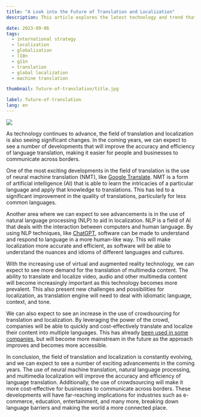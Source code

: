 ```yaml
---
title: "A Look into the Future of Translation and Localization"
description: This article explores the latest technology and trend that are shaping the industry of translation and localization. 

date: 2023-09-06
tags:
  - international strategy
  - localization
  - globalization
  - l10n
  - g11n
  - translation
  - global localization
  - machine translation

thumbnail: future-of-translation/title.jpg

label: future-of-translation
lang: en
---
```


![](title.jpg)

As technology continues to advance, the field of translation and localization is also seeing significant changes. In the coming years, we can expect to see a number of developments that will improve the accuracy and efficiency of language translation, making it easier for people and businesses to communicate across borders.

One of the most exciting developments in the field of translation is the use of neural machine translation (NMT), like [Google Translate](../google-translate-accuracy/). NMT is a form of artificial intelligence (AI) that is able to learn the intricacies of a particular language and apply that knowledge to translations. This has led to a significant improvement in the quality of translations, particularly for less common languages.

Another area where we can expect to see advancements is in the use of natural language processing (NLP) to aid in localization. NLP is a field of AI that deals with the interaction between computers and human language. By using NLP techniques, like [ChatGPT](../google-translate-accuracy/#google-translate-competitors), software can be made to understand and respond to language in a more human-like way. This will make localization more accurate and efficient, as software will be able to understand the nuances and idioms of different languages and cultures.

With the increasing use of virtual and augmented reality technology, we can expect to see more demand for the translation of multimedia content. The ability to translate and localize video, audio and other multimedia content will become increasingly important as this technology becomes more prevalent. This also present new challenges and possibilities for localization, as translation engine will need to deal with idiomatic language, context, and tone.

We can also expect to see an increase in the use of crowdsourcing for translation and localization. By leveraging the power of the crowd, companies will be able to quickly and cost-effectively translate and localize their content into multiple languages. This has already [been used in some companies](https://docs.locize.com/guides-tips-and-tricks/working-with-translators#use-the-crowdbased-service-branched-projects), but will become more mainstream in the future as the approach improves and becomes more accessible.

In conclusion, the field of translation and localization is constantly evolving, and we can expect to see a number of exciting advancements in the coming years. The use of neural machine translation, natural language processing, and multimedia localization will improve the accuracy and efficiency of language translation. Additionally, the use of crowdsourcing will make it more cost-effective for businesses to communicate across borders. These developments will have far-reaching implications for industries such as e-commerce, education, entertainment, and many more, breaking down language barriers and making the world a more connected place.


<script type="application/ld+json">
  {
    "@context": "https://schema.org",
    "@type": "FAQPage",
    "mainEntity": [{
      "@type": "Question",
      "name": "What is neural machine translation (NMT), and how is it changing the translation industry?",
      "acceptedAnswer": {
        "@type": "Answer",
        "text": "Neural Machine Translation (NMT) is a form of artificial intelligence (AI) that uses deep learning techniques to understand and translate text from one language to another. It differs from traditional machine translation methods by learning the intricacies of specific languages, resulting in more accurate and contextually relevant translations. NMT has significantly improved the quality of translations, especially for less common languages, making it a game-changer in the translation industry."
      }
    },{
      "@type": "Question",
      "name": "How does natural language processing (NLP) contribute to localization efforts, and what benefits does it offer?",
      "acceptedAnswer": {
        "@type": "Answer",
        "text": "Natural Language Processing (NLP) is a branch of AI that focuses on the interaction between computers and human language. In localization, NLP techniques are used to enhance the understanding and response of software to human language, making it more human-like. This benefits localization by enabling software to grasp nuances, idioms, and cultural context, resulting in more accurate and efficient translations across languages and cultures."
      }
    },{
      "@type": "Question",
      "name": "Why is the translation of multimedia content becoming increasingly important, and what challenges does it pose?",
      "acceptedAnswer": {
        "@type": "Answer",
        "text": "The translation of multimedia content is gaining importance due to the growing use of virtual and augmented reality technologies. These technologies rely heavily on multimedia, including video, audio, and interactive content. However, translating multimedia content is challenging because it requires addressing idiomatic language, maintaining context, and capturing tone, all of which are crucial for a seamless user experience."
      }
    },{
      "@type": "Question",
      "name": "What is crowdsourcing in the context of translation and localization, and how can companies benefit from it?",
      "acceptedAnswer": {
        "@type": "Answer",
        "text": "Crowdsourcing in translation and localization involves tapping into a diverse group of contributors, often from different regions and language backgrounds, to translate and localize content. Companies can benefit from crowdsourcing by gaining access to a large pool of translators, enabling them to translate and localize content quickly and cost-effectively. Crowdsourcing is already being used by some companies and is expected to become more mainstream as it becomes more accessible and efficient."
      }
    },{
      "@type": "Question",
      "name": "How will these advancements in translation and localization technology impact various industries, and what are some examples of these impacts?",
      "acceptedAnswer": {
        "@type": "Answer",
        "text": "These advancements in translation and localization technology will have far-reaching impacts across industries. For example, in e-commerce, accurate and efficient translation can open up new markets and increase global sales. In education, it can provide access to educational materials in multiple languages, promoting global learning. In the entertainment industry, it can enhance the reach of movies, games, and content worldwide. Overall, these advancements will break down language barriers and create more connected and accessible global markets."
      }
    }]
  }
</script>